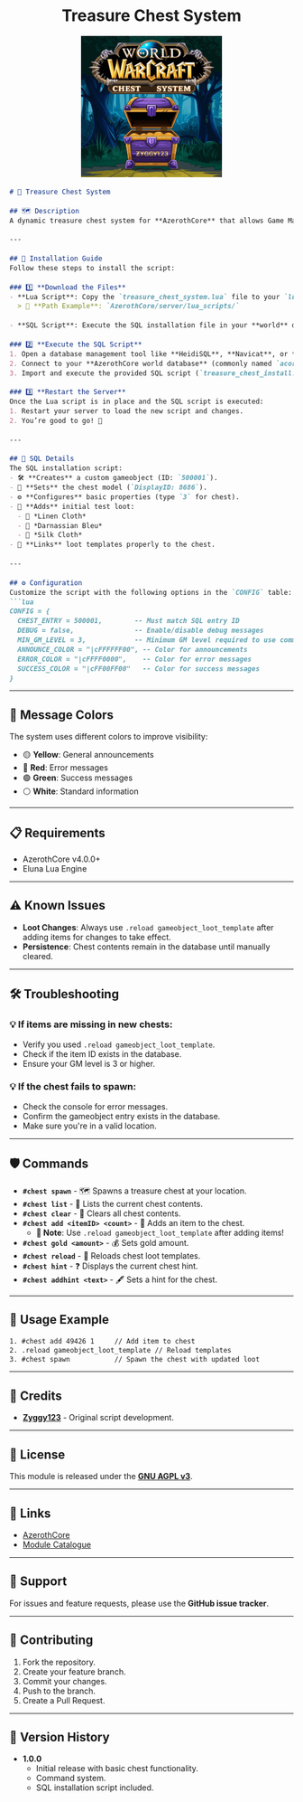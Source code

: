 <h1 align="center">Treasure Chest System</h1>
<p align="center">
<img src="https://github.com/zyggy123/Treasure-Chest-System/blob/main/icon.png" />
</p>


```markdown
# 🌟 Treasure Chest System

## 🗺️ Description
A dynamic treasure chest system for **AzerothCore** that allows Game Masters to create and manage treasure chests with custom loot and hints. Players can discover and loot these chests, with server-wide announcements for discoveries.

---

## 🚀 Installation Guide  
Follow these steps to install the script:  

### 1️⃣ **Download the Files**  
- **Lua Script**: Copy the `treasure_chest_system.lua` file to your `lua_scripts` folder.  
  > 📂 **Path Example**: `AzerothCore/server/lua_scripts/`  

- **SQL Script**: Execute the SQL installation file in your **world** database.  

### 2️⃣ **Execute the SQL Script**  
1. Open a database management tool like **HeidiSQL**, **Navicat**, or **MySQL Workbench**.  
2. Connect to your **AzerothCore world database** (commonly named `acore_world`).  
3. Import and execute the provided SQL script (`treasure_chest_install.sql`).  

### 3️⃣ **Restart the Server**  
Once the Lua script is in place and the SQL script is executed:  
1. Restart your server to load the new script and changes.  
2. You’re good to go! 🎉  

---

## 📜 SQL Details  
The SQL installation script:  
- 🛠️ **Creates** a custom gameobject (ID: `500001`).  
- 🎨 **Sets** the chest model (`DisplayID: 8686`).  
- ⚙️ **Configures** basic properties (type `3` for chest).  
- 🎁 **Adds** initial test loot:  
  - 🧵 *Linen Cloth*  
  - 🧀 *Darnassian Bleu*  
  - 🧵 *Silk Cloth*  
- 🔗 **Links** loot templates properly to the chest.  

---

## ⚙️ Configuration  
Customize the script with the following options in the `CONFIG` table:  
```lua
CONFIG = {
  CHEST_ENTRY = 500001,        -- Must match SQL entry ID
  DEBUG = false,               -- Enable/disable debug messages
  MIN_GM_LEVEL = 3,            -- Minimum GM level required to use commands
  ANNOUNCE_COLOR = "|cFFFFFF00", -- Color for announcements
  ERROR_COLOR = "|cFFFF0000",    -- Color for error messages
  SUCCESS_COLOR = "|cFF00FF00"   -- Color for success messages
}
```

---

## 🎨 Message Colors  
The system uses different colors to improve visibility:  
- 🟡 **Yellow**: General announcements  
- 🔴 **Red**: Error messages  
- 🟢 **Green**: Success messages  
- ⚪ **White**: Standard information  

---

## 📋 Requirements  
- AzerothCore v4.0.0+  
- Eluna Lua Engine  

---

## ⚠️ Known Issues  
- **Loot Changes**: Always use `.reload gameobject_loot_template` after adding items for changes to take effect.  
- **Persistence**: Chest contents remain in the database until manually cleared.  

---

## 🛠️ Troubleshooting  
### 💡 If items are missing in new chests:  
- Verify you used `.reload gameobject_loot_template`.  
- Check if the item ID exists in the database.  
- Ensure your GM level is 3 or higher.  

### 💡 If the chest fails to spawn:  
- Check the console for error messages.  
- Confirm the gameobject entry exists in the database.  
- Make sure you're in a valid location.  

---

## 🛡️ Commands  
- **`#chest spawn`** - 🗺️ Spawns a treasure chest at your location.  
- **`#chest list`** - 📜 Lists the current chest contents.  
- **`#chest clear`** - 🧹 Clears all chest contents.  
- **`#chest add <itemID> <count>`** - 🎁 Adds an item to the chest.  
  - **📝 Note**: Use `.reload gameobject_loot_template` after adding items!  
- **`#chest gold <amount>`** - 💰 Sets gold amount.  
- **`#chest reload`** - 🔄 Reloads chest loot templates.  
- **`#chest hint`** - ❓ Displays the current chest hint.  
- **`#chest addhint <text>`** - 🖋️ Sets a hint for the chest.  

---

## 📖 Usage Example  
```plaintext
1. #chest add 49426 1     // Add item to chest
2. .reload gameobject_loot_template // Reload templates
3. #chest spawn           // Spawn the chest with updated loot
```

---

## 🙌 Credits  
- **[Zyggy123](https://github.com/zyggy123)** - Original script development.  

---

## 📜 License  
This module is released under the **[GNU AGPL v3](LICENSE)**.  

---

## 🔗 Links  
- [AzerothCore](https://github.com/azerothcore/azerothcore-wotlk)  
- [Module Catalogue](https://github.com/azerothcore/modules-catalogue)  

---

## 🤝 Support  
For issues and feature requests, please use the **GitHub issue tracker**.  

---

## 🔧 Contributing  
1. Fork the repository.  
2. Create your feature branch.  
3. Commit your changes.  
4. Push to the branch.  
5. Create a Pull Request.  

---

## 📜 Version History  
- **1.0.0**  
  - Initial release with basic chest functionality.  
  - Command system.  
  - SQL installation script included.
